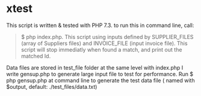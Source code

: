 # xtest

This script is written & tested with PHP 7.3.
to run this in command line, call: 
> $ php index.php.
This script using inputs defined by SUPPLIER_FILES (array of Suppliers files) and INVOICE_FILE (input invoice file).
This script will stop immediatly when found a match, and print out the matched Id.

Data files are stored in test_file folder at the same level with index.php
I write gensup.php to generate large input file to test for performance. 
Run $ php gensup.php at command line to generate the test data file ( named with $output, default: ./test_files/data.txt)

